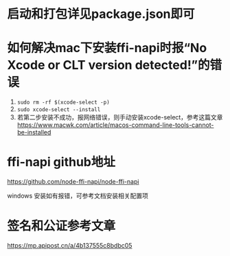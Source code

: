 # 启动和打包详见package.json即可

# 如何解决mac下安装ffi-napi时报“No Xcode or CLT version detected!”的错误

1. `sudo rm -rf $(xcode-select -p)`
2. `sudo xcode-select --install`
3. 若第二步安装不成功，报网络错误，则手动安装xcode-select，参考这篇文章 https://www.macwk.com/article/macos-command-line-tools-cannot-be-installed

# ffi-napi github地址
https://github.com/node-ffi-napi/node-ffi-napi

windows 安装如有报错，可参考文档安装相关配置项

# 签名和公证参考文章
https://mp.apipost.cn/a/4b137555c8bdbc05